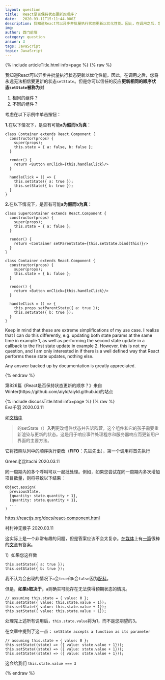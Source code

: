 ```yaml
---
layout: question
title:  React是否保持状态更新的顺序？
date:   2020-03-11T15:11:44.000Z
description: 我知道React可以异步并批量执行状态更新以优化性能。因此，在调用之后，您将永远无法相信要更新的状态setState。但是你可以信任的反应更新相同的顺序状...
img: 
author: 西门前端
category: question
answer: 3
tags: JavaScript
topic: JavaScript
---
```

<div class="article-root">
  <div class="article">
    {% include articleTitle.html info=page %}
    {% raw %}
    <div class="article-content"><p><font style="vertical-align: inherit;"><font style="vertical-align: inherit;">我知道React可以异步并批量执行状态更新以优化性能。</font><font style="vertical-align: inherit;">因此，在调用之后，您将永远无法相信要更新的状态</font></font><code>setState</code><font style="vertical-align: inherit;"><font style="vertical-align: inherit;">。</font><font style="vertical-align: inherit;">但是你可以信任的反应</font></font><strong><font style="vertical-align: inherit;"><font style="vertical-align: inherit;">更新相同的顺序状态</font></font><code>setState</code><font style="vertical-align: inherit;"><font style="vertical-align: inherit;">被称为</font></font></strong><font style="vertical-align: inherit;"><font style="vertical-align: inherit;">对</font></font></p>

<ol>
<li><font style="vertical-align: inherit;"><font style="vertical-align: inherit;">相同的组件？</font></font></li>
<li><font style="vertical-align: inherit;"><font style="vertical-align: inherit;">不同的组件？</font></font></li>
</ol>

<p><font style="vertical-align: inherit;"><font style="vertical-align: inherit;">考虑在以下示例中单击按钮：</font></font></p>

<p><strong><font style="vertical-align: inherit;"><font style="vertical-align: inherit;">1.</font></font></strong><font style="vertical-align: inherit;"><font style="vertical-align: inherit;">在以下情况下，是否有可能</font></font><strong><font style="vertical-align: inherit;"><font style="vertical-align: inherit;">a为假而b为真</font></font></strong><font style="vertical-align: inherit;"><font style="vertical-align: inherit;">：</font></font></p>

<pre><code>class Container extends React.Component {<font></font>
  constructor(props) {<font></font>
    super(props);<font></font>
    this.state = { a: false, b: false };<font></font>
  }<font></font>
<font></font>
  render() {<font></font>
    return &lt;Button onClick={this.handleClick}/&gt;<font></font>
  }<font></font>
<font></font>
  handleClick = () =&gt; {<font></font>
    this.setState({ a: true });<font></font>
    this.setState({ b: true });<font></font>
  }<font></font>
}<font></font>
</code></pre>

<p><strong><font style="vertical-align: inherit;"><font style="vertical-align: inherit;">2.</font></font></strong><font style="vertical-align: inherit;"><font style="vertical-align: inherit;">在以下情况下，是否有可能</font></font><strong><font style="vertical-align: inherit;"><font style="vertical-align: inherit;">a为假而b为真</font></font></strong><font style="vertical-align: inherit;"><font style="vertical-align: inherit;">：</font></font></p>

<pre><code>class SuperContainer extends React.Component {<font></font>
  constructor(props) {<font></font>
    super(props);<font></font>
    this.state = { a: false };<font></font>
  }<font></font>
<font></font>
  render() {<font></font>
    return &lt;Container setParentState={this.setState.bind(this)}/&gt;<font></font>
  }<font></font>
}<font></font>
<font></font>
class Container extends React.Component {<font></font>
  constructor(props) {<font></font>
    super(props);<font></font>
    this.state = { b: false };<font></font>
  }<font></font>
<font></font>
  render() {<font></font>
    return &lt;Button onClick={this.handleClick}/&gt;<font></font>
  }<font></font>
<font></font>
  handleClick = () =&gt; {<font></font>
    this.props.setParentState({ a: true });<font></font>
    this.setState({ b: true });<font></font>
  }<font></font>
}<font></font>
</code></pre>

<p>Keep in mind that these are extreme simplifications of my use case. I realize that I can do this differently, e.g. updating both state params at the same time in example 1, as well as performing the second state update in a callback to the first state update in example 2. However, this is not my question, and I am only interested in if there is a well defined way that React performs these state updates, nothing else.</p>

<p>Any answer backed up by documentation is greatly appreciated.</p></div>
    {% endraw %}
  </div>
  <p class="winter_mark">第826篇《React是否保持状态更新的顺序？》来自Winter(https://github.com/aiyld/aiyld.github.io)的站点</p>
  <div class="discuss-wrapper">
    {% include discussTitle.html info=page %}
    {% raw %}
    <div class="discuss-item">
        <div class="discuss-parent">
          <div class="discuss-meta">
            <span class="discuss-user">Eva千羽</span>
            <span class="discuss-time">2020.03.11</span>
          </div>
          <div class="discuss-comment"><p><font style="vertical-align: inherit;"><font style="vertical-align: inherit;">如</font></font><a href="https://reactjs.org/docs/react-component.html#setstate" rel="nofollow noreferrer"><font style="vertical-align: inherit;"><font style="vertical-align: inherit;">文档中</font></font></a> </p>

<blockquote>
  <p><font style="vertical-align: inherit;"><font style="vertical-align: inherit;">的setState（）</font></font><strong><font style="vertical-align: inherit;"><font style="vertical-align: inherit;">入列</font></font></strong><font style="vertical-align: inherit;"><font style="vertical-align: inherit;">更改组件状态并告诉阵营，这个组件和它的孩子需要重新渲染与更新的状态。</font><font style="vertical-align: inherit;">这是用于响应事件处理程序和服务器响应而更新用户界面的主要方法。</font></font></p>
</blockquote>

<p><font style="vertical-align: inherit;"><font style="vertical-align: inherit;">它将按照队列中的顺序执行更改（</font></font><strong><font style="vertical-align: inherit;"><font style="vertical-align: inherit;">FIFO</font></font></strong><font style="vertical-align: inherit;"><font style="vertical-align: inherit;">：先进先出），第一个调用将首先执行</font></font></p></div>
        </div></div><div class="discuss-item">
        <div class="discuss-parent">
          <div class="discuss-meta">
            <span class="discuss-user">Green老丝Itachi</span>
            <span class="discuss-time">2020.03.11</span>
          </div>
          <div class="discuss-comment"><p><font style="vertical-align: inherit;"><font style="vertical-align: inherit;">同一周期内的多个呼叫可以一起批处理。</font><font style="vertical-align: inherit;">例如，如果您尝试在同一周期内多次增加项目数量，则将导致以下结果：</font></font></p>

<pre><code>Object.assign(<font></font>
  previousState,<font></font>
  {quantity: state.quantity + 1},<font></font>
  {quantity: state.quantity + 1},<font></font>
  ...<font></font>
)<font></font>
</code></pre>

<p><a href="https://reactjs.org/docs/react-component.html" rel="nofollow noreferrer"><font style="vertical-align: inherit;"><font style="vertical-align: inherit;">https://reactjs.org/docs/react-component.html</font></font></a></p></div>
        </div></div><div class="discuss-item">
        <div class="discuss-parent">
          <div class="discuss-meta">
            <span class="discuss-user">村村神无猴子</span>
            <span class="discuss-time">2020.03.11</span>
          </div>
          <div class="discuss-comment"><p><font style="vertical-align: inherit;"><font style="vertical-align: inherit;">这实际上是一个非常有趣的问题，但是答案应该不会太复杂。</font></font><a href="https://medium.com/@baphemot/understanding-reactjs-setstate-a4640451865b" rel="nofollow noreferrer"><font style="vertical-align: inherit;"><font style="vertical-align: inherit;">在媒体</font></font></a><font style="vertical-align: inherit;"><font style="vertical-align: inherit;">上有</font><a href="https://medium.com/@baphemot/understanding-reactjs-setstate-a4640451865b" rel="nofollow noreferrer"><font style="vertical-align: inherit;">一篇</font></a><font style="vertical-align: inherit;">很棒的</font><a href="https://medium.com/@baphemot/understanding-reactjs-setstate-a4640451865b" rel="nofollow noreferrer"><font style="vertical-align: inherit;">文章</font></a><font style="vertical-align: inherit;">有答案。</font></font></p>

<p><font style="vertical-align: inherit;"><font style="vertical-align: inherit;">1）如果您这样做</font></font></p>

<pre><code>this.setState({ a: true });<font></font>
this.setState({ b: true });<font></font>
</code></pre>

<p><font style="vertical-align: inherit;"><font style="vertical-align: inherit;">我不认为会出现的情况下</font></font><code>a</code><font style="vertical-align: inherit;"><font style="vertical-align: inherit;">会</font></font><code>true</code><font style="vertical-align: inherit;"><font style="vertical-align: inherit;">和</font></font><code>b</code><font style="vertical-align: inherit;"><font style="vertical-align: inherit;">会</font></font><code>false</code><font style="vertical-align: inherit;"><font style="vertical-align: inherit;">因为</font></font><a href="https://reactjs.org/docs/react-component.html" rel="nofollow noreferrer"><font style="vertical-align: inherit;"><font style="vertical-align: inherit;">配料</font></font></a><font style="vertical-align: inherit;"><font style="vertical-align: inherit;">。</font></font></p>

<p><font style="vertical-align: inherit;"><font style="vertical-align: inherit;">但是，</font></font><strong><font style="vertical-align: inherit;"><font style="vertical-align: inherit;">如果</font></font><code>b</code><font style="vertical-align: inherit;"><font style="vertical-align: inherit;">取决于，</font></font><code>a</code></strong><font style="vertical-align: inherit;"><font style="vertical-align: inherit;">则确实可能存在无法获得预期状态的情况。</font></font></p>

<pre><code>// assuming this.state = { value: 0 };<font></font>
this.setState({ value: this.state.value + 1});<font></font>
this.setState({ value: this.state.value + 1});<font></font>
this.setState({ value: this.state.value + 1});<font></font>
</code></pre>

<p><font style="vertical-align: inherit;"><font style="vertical-align: inherit;">处理完上述所有调用后，</font></font><code>this.state.value</code><font style="vertical-align: inherit;"><font style="vertical-align: inherit;">将为1，而不是您期望的3。</font></font></p>

<p><font style="vertical-align: inherit;"><font style="vertical-align: inherit;">在文章中提到了这一点： </font></font><code>setState accepts a function as its parameter</code></p>

<pre><code>// assuming this.state = { value: 0 };<font></font>
this.setState((state) =&gt; ({ value: state.value + 1}));<font></font>
this.setState((state) =&gt; ({ value: state.value + 1}));<font></font>
this.setState((state) =&gt; ({ value: state.value + 1}));<font></font>
</code></pre>

<p><font style="vertical-align: inherit;"><font style="vertical-align: inherit;">这会给我们 </font></font><code>this.state.value === 3</code></p></div>
        </div></div>
    {% endraw %}
  </div>
<div>
